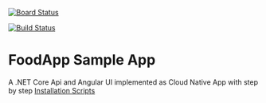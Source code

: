 [![Board Status](https://dev.azure.com/integrationstraining/1436f396-edbf-4230-822e-19407934105d/fa10db86-c44e-46f4-9b45-c5f95a0f4516/_apis/work/boardbadge/856f63fa-4dbe-4f86-ad7a-e18fac755b9d)](https://dev.azure.com/integrationstraining/1436f396-edbf-4230-822e-19407934105d/_boards/board/t/fa10db86-c44e-46f4-9b45-c5f95a0f4516/Microsoft.RequirementCategory)

[![Build Status](https://dev.azure.com/integrationstraining/FoodApp/_apis/build/status/FoodApi%20Full?branchName=master)](https://dev.azure.com/integrationstraining/FoodApp/_build/latest?definitionId=76&branchName=master)

# FoodApp Sample App

A .NET Core Api and Angular UI implemented as Cloud Native App with step by step [Installation Scripts](/az-cli/)
